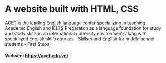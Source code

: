 # A website built with HTML, CSS
ACET is the leading English language center specializing in teaching Academic English and IELTS Preparation as a language foundation for study and study skills in an international university environment; along with specialized English skills courses - Skillset and English for middle school students - First Steps.
 #### Website: https://acet.edu.vn/
